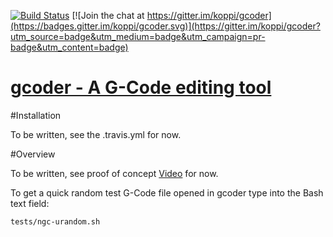 [![Build Status](https://travis-ci.org/koppi/gcoder.png?branch=master)](https://travis-ci.org/koppi/gcoder) [![Join the chat at https://gitter.im/koppi/gcoder](https://badges.gitter.im/koppi/gcoder.svg)](https://gitter.im/koppi/gcoder?utm_source=badge&utm_medium=badge&utm_campaign=pr-badge&utm_content=badge)

[gcoder - A G-Code editing tool](http://github.com/koppi/gcoder)
===================================

#Installation

To be written, see the .travis.yml for now.

#Overview

To be written, see proof of concept [Video](https://www.youtube.com/watch?v=9D3hMXP5-QM) for now.

To get a quick random test G-Code file opened in gcoder type into the Bash text field:
```bash
tests/ngc-urandom.sh
```
